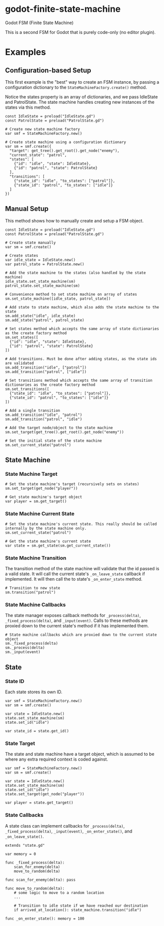 # godot-finite-state-machine
Godot FSM (Finite State Machine)

This is a second FSM for Godot that is purely code-only (no editor plugin).

# Examples

## Configuration-based Setup

This first example is the "best" way to create an FSM instance, by passing a configuration dictionary to the `StateMachineFactory.create()` method.

Notice the states property is an array of dictionaries, and we pass IdleState and PatrolState. The state machine handles creating new instances of the states via this method.

```gdscript
const IdleState = preload("IdleState.gd")
const PatrolState = preload("PatrolState.gd")

# Create new state machine factory
var smf = StateMachineFactory.new()

# Create state machine using a configuration dictionary
var sm = smf.create({
  "target": get_tree().get_root().get_node("enemy"),
  "current_state": "patrol",
  "states": [
    {"id": "idle", "state": IdleState},
    {"id": "patrol", "state": PatrolState}
  ],
  "transitions": [
    {"state_id": "idle", "to_states": ["patrol"]},
    {"state_id": "patrol", "to_states": ["idle"]}
  ]
})
```

## Manual Setup

This method shows how to manually create and setup a FSM object.

```gdscript
const IdleState = preload("IdleState.gd")
const PatrolState = preload("PatrolState.gd")

# Create state manually
var sm = smf.create()

# Create states
var idle_state = IdleState.new()
var patrol_state = PatrolState.new()

# Add the state machine to the states (also handled by the state machine)
idle_state.set_state_machine(sm)
patrol_state.set_state_machine(sm)

# Convenience method to set state machine on array of states
sm.set_state_machine([idle_state, patrol_state])

# Add state to state machine, which also adds the state machine to the state
sm.add_state("idle", idle_state)
sm.add_state("patrol", patrol_state)

# Set states method which accepts the same array of state dictionaries as the create factory method
sm.set_states([
  {"id": "idle", "state": IdleState},
  {"id": "patrol", "state": PatrolState}
])

# Add transitions. Must be done after adding states, as the state ids are validated
sm.add_transition("idle", ["patrol"])
sm.add_transition("patrol", ["idle"])

# Set transitions method which accepts the same array of transition dictionaries as the create factory method
sm.set_transitions([
  {"state_id": "idle", "to_states": ["patrol"]},
  {"state_id": "patrol", "to_states": ["idle"]}
])

# Add a single transition
sm.add_transition("idle", "patrol")
sm.add_transition("patrol", "idle")

# Add the target node/object to the state machine
sm.set_target(get_tree().get_root().get_node("enemy"))

# Set the initial state of the state machine
sm.set_current_state("patrol")
```

## State Machine

### State Machine Target

```gdscript
# Set the state machine's target (recursively sets on states)
sm.set_target(get_node("player"))

# Get state machine's target object
var player = sm.get_target()
```

### State Machine Current State

```gdscript
# Set the state machine's current state. This really should be called internally by the state machine only.
sm.set_current_state("patrol")

# Get the state machine's current state
var state = sm.get_state(sm.get_current_state())
```

### State Machine Transition

The transition method of the state machine will validate that the id passed is a valid state. It will call the current state's `_on_leave_state` callback if implemented. It will then call the to state's `_on_enter_state` method.

```gdscript
# Transition to new state
sm.transition("patrol")
```

### State Machine Callbacks

The state manager exposes callback methods for `_process(delta)`, `_fixed_process(delta)`, and `_input(event)`. Calls to these methods are proxied down to the current state's method if it has implemented them.

```gdscript
# State machine callbacks which are proxied down to the current state object
sm._fixed_process(delta)
sm._process(delta)
sm._input(event)
```

## State

### State ID

Each state stores its own ID.

```gdscript
var smf = StateMachineFactory.new()
var sm = smf.create()

var state = IdleState.new()
state.set_state_machine(sm)
state.set_id("idle")

var state_id = state.get_id()
```

### State Target

The state and state machine have a target object, which is assumed to be where any extra required context is coded against.

```gdscript
var smf = StateMachineFactory.new()
var sm = smf.create()

var state = IdleState.new()
state.set_state_machine(sm)
state.set_id("idle")
state.set_target(get_node("player"))

var player = state.get_target()
```

### State Callbacks

A state class can implement callbacks for `_process(delta)`, `_fixed_process(delta)`, `_input(event)`, `_on_enter_state()`, and `_on_leave_state()`.

```gdscript
extends "state.gd"

var memory = 0

func _fixed_process(delta):
	scan_for_enemy(delta)
	move_to_random(delta)

func scan_for_enemy(delta): pass

func move_to_random(delta):
	# some logic to move to a random location
	...

	# Transition to idle state if we have reached our destination
	if arrived_at_location(): state_machine.transition("idle")

func _on_enter_state(): memory = 100
```
